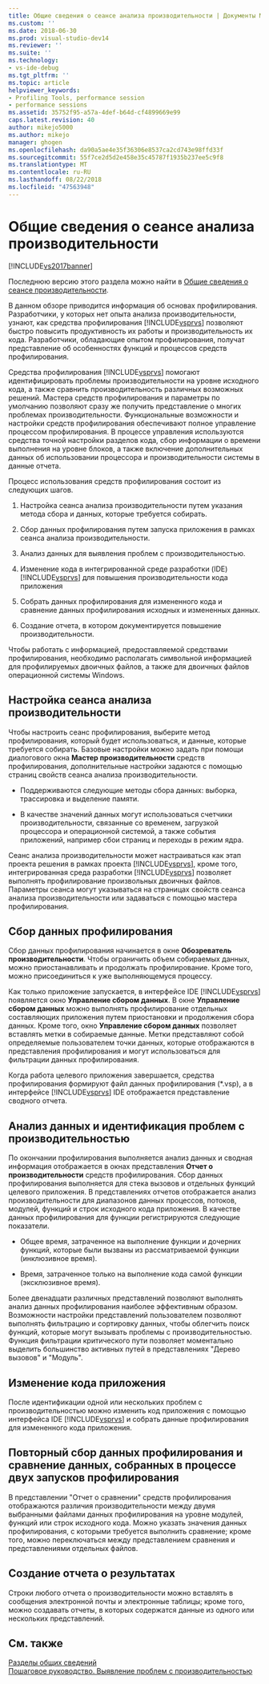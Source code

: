 ```yaml
---
title: Общие сведения о сеансе анализа производительности | Документы Майкрософт
ms.custom: ''
ms.date: 2018-06-30
ms.prod: visual-studio-dev14
ms.reviewer: ''
ms.suite: ''
ms.technology:
- vs-ide-debug
ms.tgt_pltfrm: ''
ms.topic: article
helpviewer_keywords:
- Profiling Tools, performance session
- performance sessions
ms.assetid: 35752f95-a57a-4def-b64d-cf4899669e99
caps.latest.revision: 40
author: mikejo5000
ms.author: mikejo
manager: ghogen
ms.openlocfilehash: da90a5ae4e35f36306e8537ca2cd743e98ffd33f
ms.sourcegitcommit: 55f7ce2d5d2e458e35c45787f1935b237ee5c9f8
ms.translationtype: MT
ms.contentlocale: ru-RU
ms.lasthandoff: 08/22/2018
ms.locfileid: "47563948"
---
```

# <a name="performance-session-overview"></a>Общие сведения о сеансе анализа производительности
[!INCLUDE[vs2017banner](../includes/vs2017banner.md)]

Последнюю версию этого раздела можно найти в [Общие сведения о сеансе производительности](https://docs.microsoft.com/visualstudio/profiling/performance-session-overview).  
  
В данном обзоре приводится информация об основах профилирования. Разработчики, у которых нет опыта анализа производительности, узнают, как средства профилирования [!INCLUDE[vsprvs](../includes/vsprvs-md.md)] позволяют быстро повысить продуктивность их работы и производительность их кода. Разработчики, обладающие опытом профилирования, получат представление об особенностях функций и процессов средств профилирования.  
  
 Средства профилирования [!INCLUDE[vsprvs](../includes/vsprvs-md.md)] помогают идентифицировать проблемы производительности на уровне исходного кода, а также сравнить производительность различных возможных решений. Мастера средств профилирования и параметры по умолчанию позволяют сразу же получить представление о многих проблемах производительности. Функциональные возможности и настройки средств профилирования обеспечивают полное управление процессом профилирования. В процессе управления используются средства точной настройки разделов кода, сбор информации о времени выполнения на уровне блоков, а также включение дополнительных данных об использовании процессора и производительности системы в данные отчета.  
  
 Процесс использования средств профилирования состоит из следующих шагов.  
  
1.  Настройка сеанса анализа производительности путем указания метода сбора и данных, которые требуется собирать.  
  
2.  Сбор данных профилирования путем запуска приложения в рамках сеанса анализа производительности.  
  
3.  Анализ данных для выявления проблем с производительностью.  
  
4.  Изменение кода в интегрированной среде разработки (IDE) [!INCLUDE[vsprvs](../includes/vsprvs-md.md)] для повышения производительности кода приложения  
  
5.  Собрать данных профилирования для измененного кода и сравнение данных профилирования исходных и измененных данных.  
  
6.  Создание отчета, в котором документируется повышение производительности.  
  
 Чтобы работать с информацией, предоставляемой средствами профилирования, необходимо располагать символьной информацией для профилируемых двоичных файлов, а также для двоичных файлов операционной системы Windows.  
  
## <a name="configure-the-performance-session"></a>Настройка сеанса анализа производительности  
 Чтобы настроить сеанс профилирования, выберите метод профилирования, который будет использоваться, и данные, которые требуется собирать. Базовые настройки можно задать при помощи диалогового окна **Мастер производительности** средств профилирования, дополнительные настройки задаются с помощью страниц свойств сеанса анализа производительности.  
  
-   Поддерживаются следующие методы сбора данных: выборка, трассировка и выделение памяти.  
  
-   В качестве значений данных могут использоваться счетчики производительности, связанные со временем, загрузкой процессора и операционной системой, а также события приложений, например сбои страниц и переходы в режим ядра.  
  
 Сеанс анализа производительности может настраиваться как этап проекта решения в рамках проекта [!INCLUDE[vsprvs](../includes/vsprvs-md.md)], кроме того, интегрированная среда разработки [!INCLUDE[vsprvs](../includes/vsprvs-md.md)] позволяет выполнять профилирование произвольных двоичных файлов. Параметры сеанса могут указываться на страницах свойств сеанса анализа производительности или задаваться с помощью мастера профилирования.  
  
## <a name="collect-profiling-data"></a>Сбор данных профилирования  
 Сбор данных профилирования начинается в окне **Обозреватель производительности**. Чтобы ограничить объем собираемых данных, можно приостанавливать и продолжать профилирование. Кроме того, можно присоединиться к уже выполняющемуся процессу.  
  
 Как только приложение запускается, в интерфейсе IDE [!INCLUDE[vsprvs](../includes/vsprvs-md.md)] появляется окно **Управление сбором данных**. В окне **Управление сбором данных** можно выполнять профилирование отдельных составляющих приложения путем приостановки и продолжения сбора данных. Кроме того, окно **Управление сбором данных** позволяет вставлять метки в собираемые данные. Метки представляют собой определяемые пользователем точки данных, которые отображаются в представления профилирования и могут использоваться для фильтрации данных профилирования.  
  
 Когда работа целевого приложения завершается, средства профилирования формируют файл данных профилирования (*.vsp), а в интерфейсе [!INCLUDE[vsprvs](../includes/vsprvs-md.md)] IDE отображается представление сводного отчета.  
  
## <a name="analyze-the-data-and-identify-performance-issues"></a>Анализ данных и идентификация проблем с производительностью  
 По окончании профилирования выполняется анализ данных и сводная информация отображается в окнах представления **Отчет о производительности** средств профилирования. Сбор данных профилирования выполняется для стека вызовов и отдельных функций целевого приложения. В представлениях отчетов отображается анализ производительности для диапазонов данных процессов, потоков, модулей, функций и строк исходного кода приложения. В качестве данных профилирования для функции регистрируются следующие показатели.  
  
-   Общее время, затраченное на выполнение функции и дочерних функций, которые были вызваны из рассматриваемой функции (инклюзивное время).  
  
-   Время, затраченное только на выполнение кода самой функции (эксклюзивное время).  
  
 Более двенадцати различных представлений позволяют выполнять анализ данных профилирования наиболее эффективным образом. Возможности настройки представлений пользователем позволяют выполнять фильтрацию и сортировку данных, чтобы облегчить поиск функций, которые могут вызывать проблемы с производительностью. Функция фильтрации критического пути позволяет моментально выделить большинство активных путей в представлениях "Дерево вызовов" и "Модуль".  
  
## <a name="modify-the-application-code"></a>Изменение кода приложения  
 После идентификации одной или нескольких проблем с производительностью можно изменить код приложения с помощью интерфейса IDE [!INCLUDE[vsprvs](../includes/vsprvs-md.md)] и собрать данные профилирования для измененного кода приложения.  
  
## <a name="collect-profiling-data-again-and-compare-the-data-between-the-profiling-runs"></a>Повторный сбор данных профилирования и сравнение данных, собранных в процессе двух запусков профилирования  
 В представлении "Отчет о сравнении" средств профилирования отображаются различия производительности между двумя выбранными файлами данных профилирования на уровне модулей, функций или строк исходного кода. Можно указать значения данных профилирования, с которыми требуется выполнить сравнение; кроме того, можно переключаться между представлением сравнения и представлениями отдельных файлов.  
  
## <a name="generate-a-report-of-the-results"></a>Создание отчета о результатах  
 Строки любого отчета о производительности можно вставлять в сообщения электронной почты и электронные таблицы; кроме того, можно создавать отчеты, в которых содержатся данные из одного или нескольких представлений.  
  
## <a name="see-also"></a>См. также  
 [Разделы общих сведений](../profiling/overviews-performance-tools.md)   
 [Пошаговое руководство. Выявление проблем с производительностью](../profiling/walkthrough-identifying-performance-problems.md)



